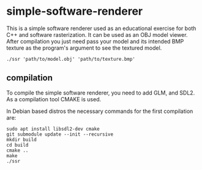 # simple-software-renderer
This is a simple software renderer used as an educational exercise for both C++ and software rasterization.
It can be used as an OBJ model viewer. After compilation you just need pass your model and its intended BMP
texture as the program's argument to see the textured model.

`./ssr 'path/to/model.obj' 'path/to/texture.bmp'`

## compilation

To compile the simple software renderer, you need to add GLM, and SDL2. As a compilation tool CMAKE is used.

In Debian based distros the necessary commands for the first compilation are:
```
sudo apt install libsdl2-dev cmake
git submodule update --init --recursive
mkdir build
cd build
cmake ..
make
./ssr
```
